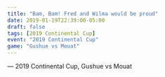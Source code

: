 ```yaml
---
title: "Bam, Bam! Fred and Wilma would be proud"
date: 2019-01-19T22:39:00-05:00
draft: false
tags: [2019 Continental Cup]
event: "2019 Continental Cup"
game: "Gushue vs Mouat"
---
```

— 2019 Continental Cup, Gushue vs Mouat
<!--more--> 
